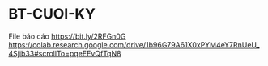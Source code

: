 # BT-CUOI-KY
File báo cáo
https://bit.ly/2RFGn0G
https://colab.research.google.com/drive/1b96G79A61X0xPYM4eY7RnUeU_4Sjib33#scrollTo=pqeEEvQfTqN8
